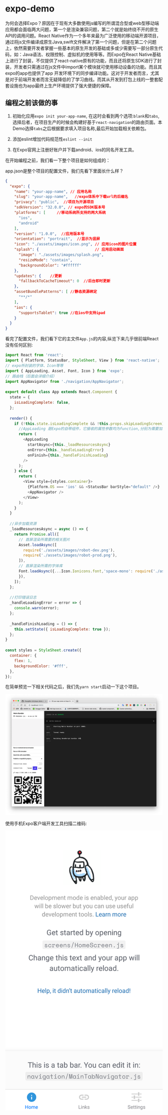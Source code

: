# expo-demo

为何会选择Expo？原因在于现有大多数使用js编写的所谓混合型或web型移动端应用都会面临两大问题，第一个是渲染兼容问题，第二个就是始终绕不开的原生API的调用问题。React Native作为一个多年来最为广泛使用的移动端开源项目，通过将js文件编译成原生Java,swift文件解决了第一个问题，但是在第二个问题上，依然需要开发者掌握一些基本的原生开发的基础或多或少需要写一部分原生代码，如：Java语法、权限控制、虚拟机的使用等等。而Expo在React Native基础上进行了封装，不仅提供了react-native原有的功能，而且还将原生SDK进行了封装，开发者只需通过在js文件中import某个模块就可使用移动设备的功能。而且其expo的app也提供了app 开发环境下的同步编译功能。这对于开发者而言，尤其是对于前端开发者而言无疑降低的了学习曲线。而其从开发到打包上线的一整套配套设施也为app最终上生产环境提供了强大便捷的保障。


## 编程之前该做的事

1. 初始化应用`expo init your-app-name`, 在这时会看到两个选项:`blank`和`tabs`,选择后者，在项目生产的时候会构建好基于`react-navigation`的路由页面。本Demo选择`tabs`之后根据要求填入项目名称,最后开始加载相关依赖包。

2. 添加eslint增加代码规范性`eslint --init`

3. 在Expo官网上注册好账户并下载android、ios的同名开发工具。

在开始编程之前，我们看一下整个项目是如何组成的：

app.json是整个项目的配置文件，我们先看下里面长什么样？

```json
{
  "expo": {
    "name": "your-app-name", // 应用名称
    "slug": "your-app-name",   //expo体系中下载url的后缀名
    "privacy": "public",  //项目为开源项目
    "sdkVersion": "32.0.0", // expo的SDK版本号
    "platforms": [     //移动系统所支持的两大系统
      "ios",
      "android"
    ],
    "version": "1.0.0",  //应用版本号
    "orientation": "portrait",  //显示为竖屏
    "icon": "./assets/images/icon.png", // 应用icon的图片位置
    "splash": {                         // 应用启动画面
      "image": "./assets/images/splash.png",
      "resizeMode": "contain",
      "backgroundColor": "#ffffff"
    },
    "updates": {    //更新 
      "fallbackToCacheTimeout": 0  //后台即时更新
    },
    "assetBundlePatterns": [ //静态资源绑定
      "**/*"
    ],
    "ios": {
      "supportsTablet": true //在ios中支持ipad
    }
  }
}
```

看完了配置文件，我们看下它的主文件`App.js`的内容,纵览下来几乎很前端React没有任何区别:

```js
import React from 'react';
import { Platform, StatusBar, StyleSheet, View } from 'react-native';
// expo所封装的字体、Icon等等
import { AppLoading, Asset, Font, Icon } from 'expo';
// 路由栈（后面会详细介绍）
import AppNavigator from './navigation/AppNavigator';

export default class App extends React.Component {
  state = {
    isLoadingComplete: false,
  };

  render() {
    if (!this.state.isLoadingComplete && !this.props.skipLoadingScreen) {
      //AppLoading 是Expo的自带组件，它接收的属性参数均为function,分别为需要加载的资源、报错、完成
      return (
        <AppLoading
          startAsync={this._loadResourcesAsync}
          onError={this._handleLoadingError}
          onFinish={this._handleFinishLoading}
        />
      );
    } else {
      return (
        <View style={styles.container}>
          {Platform.OS === 'ios' && <StatusBar barStyle="default" />}
          <AppNavigator />
        </View>
      );
    }
  }
  
  //异步加载资源
  _loadResourcesAsync = async () => {
    return Promise.all([
      // 首屏渲染所需要的相关图片
      Asset.loadAsync([
        require('./assets/images/robot-dev.png'),
        require('./assets/images/robot-prod.png'),
      ]),
      // 首屏渲染所需的字体库
      Font.loadAsync({...Icon.Ionicons.font,'space-mono': require('./assets/fonts/SpaceMono-Regular.ttf'),
      }),
    ]);
  };
  
  //打印错误日志
  _handleLoadingError = error => {
    console.warn(error);
  };

  _handleFinishLoading = () => {
    this.setState({ isLoadingComplete: true });
  };
}

const styles = StyleSheet.create({
  container: {
    flex: 1,
    backgroundColor: '#fff',
  },
});

```

在简单预览一下相关代码之后，我们先`yarn start`启动一下这个项目。

![](./images/window-tool.png)

使用手机Expo客户端开发工具扫描二维码:
<div>
<img src="./images/index-pic.png" style="width:380;margin:0 auto"/>
</div>
